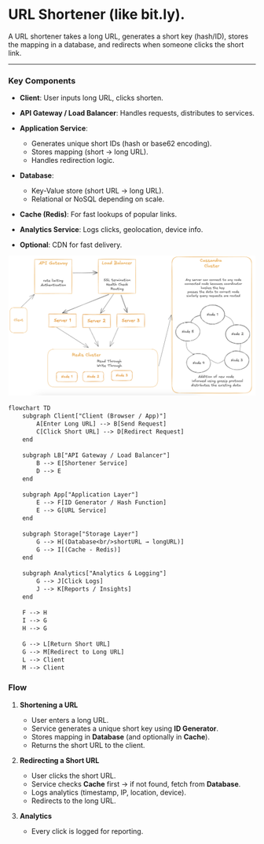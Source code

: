 # **URL Shortener (like bit.ly)**.

A URL shortener takes a long URL, generates a short key (hash/ID), stores the mapping in a database, and redirects when someone clicks the short link.

---

###  Key Components

* **Client**: User inputs long URL, clicks shorten.
* **API Gateway / Load Balancer**: Handles requests, distributes to services.
* **Application Service**:

  * Generates unique short IDs (hash or base62 encoding).
  * Stores mapping (short → long URL).
  * Handles redirection logic.
* **Database**:

  * Key-Value store (short URL → long URL).
  * Relational or NoSQL depending on scale.
* **Cache (Redis)**: For fast lookups of popular links.
* **Analytics Service**: Logs clicks, geolocation, device info.
* **Optional**: CDN for fast delivery.

![System Design](/assets/design_bitly_1.png)



```mermaid
flowchart TD
    subgraph Client["Client (Browser / App)"]
        A[Enter Long URL] --> B[Send Request]
        C[Click Short URL] --> D[Redirect Request]
    end

    subgraph LB["API Gateway / Load Balancer"]
        B --> E[Shortener Service]
        D --> E
    end

    subgraph App["Application Layer"]
        E --> F[ID Generator / Hash Function]
        E --> G[URL Service]
    end

    subgraph Storage["Storage Layer"]
        G --> H[(Database<br/>shortURL → longURL)]
        G --> I[(Cache - Redis)]
    end

    subgraph Analytics["Analytics & Logging"]
        G --> J[Click Logs]
        J --> K[Reports / Insights]
    end

    F --> H
    I --> G
    H --> G

    G --> L[Return Short URL]
    G --> M[Redirect to Long URL]
    L --> Client
    M --> Client
```



###  Flow

1. **Shortening a URL**

   * User enters a long URL.
   * Service generates a unique short key using **ID Generator**.
   * Stores mapping in **Database** (and optionally in **Cache**).
   * Returns the short URL to the client.

2. **Redirecting a Short URL**

   * User clicks the short URL.
   * Service checks **Cache** first → if not found, fetch from **Database**.
   * Logs analytics (timestamp, IP, location, device).
   * Redirects to the long URL.

3. **Analytics**

   * Every click is logged for reporting.

